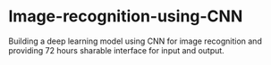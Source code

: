# Image-recognition-using-CNN
Building a deep learning model using CNN for image recognition and providing 72 hours sharable interface for input and output.
